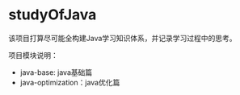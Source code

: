 # studyOfJava

该项目打算尽可能全构建Java学习知识体系，并记录学习过程中的思考。

项目模块说明：
- java-base: java基础篇
- java-optimization：java优化篇